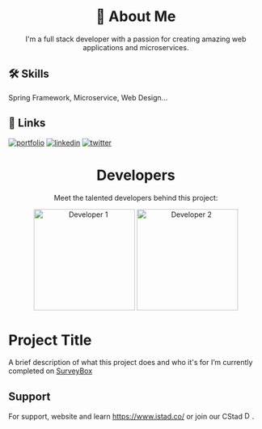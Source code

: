 <h1 align="center">🚀 About Me</h1>
<p align="center">I'm a full stack developer with a passion for creating amazing web applications and microservices.</p>

## 🛠 Skills

Spring Framework, Microservice, Web Design...


## 🔗 Links
[![portfolio](https://img.shields.io/badge/my_portfolio-000?style=for-the-badge&logo=ko-fi&logoColor=white)](https://katherineoelsner.com/)
[![linkedin](https://img.shields.io/badge/linkedin-0A66C2?style=for-the-badge&logo=linkedin&logoColor=white)](https://www.linkedin.com/)
[![twitter](https://img.shields.io/badge/twitter-1DA1F2?style=for-the-badge&logo=twitter&logoColor=white)](https://twitter.com/limhai172)

<h1 align="center">Developers</h1>
<p align="center">Meet the talented developers behind this project:</p>

<div align="center">
  <img style="height:200px;width:200px"  src="https://avatars.githubusercontent.com/u/149658074?s=200&v=4" alt="Developer 1">
  <img style="height:200px;width:200px" src="https://surveybox.istad.co/surveybox-logo.png" alt="Developer 2">
</div>

# Project Title

A brief description of what this project does and who it's for
I’m currently completed on [SurveyBox](https://surveybox.istad.co)

## Support
For support, website and learn https://www.istad.co/ or join our CStad <a href="[url]()"><img style="height:15px;width:15px" src="https://www.istad.co/resources/img/CSTAD_120.png" alt="Developer 3"></a>.
